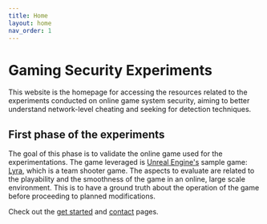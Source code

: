 ```yaml
---
title: Home
layout: home
nav_order: 1
---
```


# Gaming Security Experiments

This website is the homepage for accessing the resources related to the experiments conducted on online game system security, aiming to better understand network-level cheating and seeking for detection techniques. 

## First phase of the experiments
The goal of this phase is to validate the online game used for the experimentations. The game leveraged is [Unreal Engine's](https://www.unrealengine.com/en-US?sessionInvalidated=true) sample game: [Lyra](https://dev.epicgames.com/documentation/en-us/unreal-engine/lyra-sample-game-in-unreal-engine), which is a team shooter game. The aspects to evaluate are related to the playability and the smoothness of the game in an online, large scale environment. This is to have a ground truth about the operation of the game before proceeding to planned modifications.



Check out the [get started](/set_up.md) and [contact](/contact) pages.
